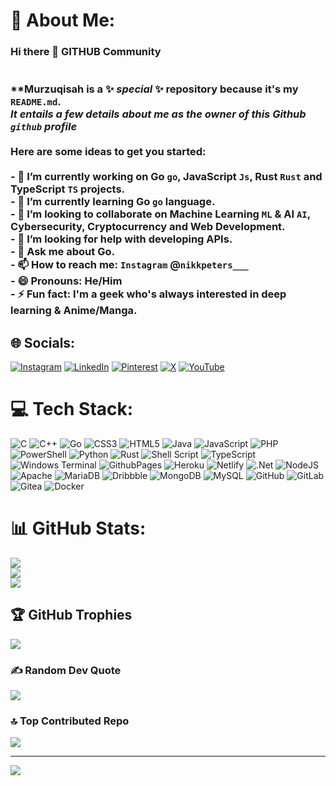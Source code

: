 # 💫 About Me:
### Hi there 👋 GITHUB Community<br><br><br>**Murzuqisah is a ✨ _special_ ✨ repository because it's my `README.md`.<br>_It entails a few details about me as the owner of this Github `github` profile_<br><br>Here are some ideas to get you started:<br><br>- 🔭 I’m currently working on Go `go`, JavaScript `Js`, Rust `Rust` and TypeScript `TS` projects.<br>- 🌱 I’m currently learning Go `go` language.<br>- 👯 I’m looking to collaborate on Machine Learning `ML` & AI `AI`, Cybersecurity, Cryptocurrency and Web Development.<br>- 🤔 I’m looking for help with developing APIs.<br>- 💬 Ask me about Go.<br>- 📫 How to reach me: `Instagram` @`nikkpeters___`<br>- 😄 Pronouns: He/Him<br>- ⚡ Fun fact: I'm a geek who's always interested in deep learning & Anime/Manga.


## 🌐 Socials:
[![Instagram](https://img.shields.io/badge/Instagram-%23E4405F.svg?logo=Instagram&logoColor=white)](https://instagram.com/niccolo_101) [![LinkedIn](https://img.shields.io/badge/LinkedIn-%230077B5.svg?logo=linkedin&logoColor=white)](https://linkedin.com/in/joelamos) [![Pinterest](https://img.shields.io/badge/Pinterest-%23E60023.svg?logo=Pinterest&logoColor=white)](https://pinterest.com/murzuq) [![X](https://img.shields.io/badge/X-black.svg?logo=X&logoColor=white)](https://x.com/Murzuqisah) [![YouTube](https://img.shields.io/badge/YouTube-%23FF0000.svg?logo=YouTube&logoColor=white)](https://youtube.com/@UCDBKbXahwPks-VcSVomhLrg) 

# 💻 Tech Stack:
![C](https://img.shields.io/badge/c-%2300599C.svg?style=for-the-badge&logo=c&logoColor=white) ![C++](https://img.shields.io/badge/c++-%2300599C.svg?style=for-the-badge&logo=c%2B%2B&logoColor=white) ![Go](https://img.shields.io/badge/go-%2300ADD8.svg?style=for-the-badge&logo=go&logoColor=white) ![CSS3](https://img.shields.io/badge/css3-%231572B6.svg?style=for-the-badge&logo=css3&logoColor=white) ![HTML5](https://img.shields.io/badge/html5-%23E34F26.svg?style=for-the-badge&logo=html5&logoColor=white) ![Java](https://img.shields.io/badge/java-%23ED8B00.svg?style=for-the-badge&logo=openjdk&logoColor=white) ![JavaScript](https://img.shields.io/badge/javascript-%23323330.svg?style=for-the-badge&logo=javascript&logoColor=%23F7DF1E) ![PHP](https://img.shields.io/badge/php-%23777BB4.svg?style=for-the-badge&logo=php&logoColor=white) ![PowerShell](https://img.shields.io/badge/PowerShell-%235391FE.svg?style=for-the-badge&logo=powershell&logoColor=white) ![Python](https://img.shields.io/badge/python-3670A0?style=for-the-badge&logo=python&logoColor=ffdd54) ![Rust](https://img.shields.io/badge/rust-%23000000.svg?style=for-the-badge&logo=rust&logoColor=white) ![Shell Script](https://img.shields.io/badge/shell_script-%23121011.svg?style=for-the-badge&logo=gnu-bash&logoColor=white) ![TypeScript](https://img.shields.io/badge/typescript-%23007ACC.svg?style=for-the-badge&logo=typescript&logoColor=white) ![Windows Terminal](https://img.shields.io/badge/Windows%20Terminal-%234D4D4D.svg?style=for-the-badge&logo=windows-terminal&logoColor=white) ![GithubPages](https://img.shields.io/badge/github%20pages-121013?style=for-the-badge&logo=github&logoColor=white) ![Heroku](https://img.shields.io/badge/heroku-%23430098.svg?style=for-the-badge&logo=heroku&logoColor=white) ![Netlify](https://img.shields.io/badge/netlify-%23000000.svg?style=for-the-badge&logo=netlify&logoColor=#00C7B7) ![.Net](https://img.shields.io/badge/.NET-5C2D91?style=for-the-badge&logo=.net&logoColor=white) ![NodeJS](https://img.shields.io/badge/node.js-6DA55F?style=for-the-badge&logo=node.js&logoColor=white) ![Apache](https://img.shields.io/badge/apache-%23D42029.svg?style=for-the-badge&logo=apache&logoColor=white) ![MariaDB](https://img.shields.io/badge/MariaDB-003545?style=for-the-badge&logo=mariadb&logoColor=white) ![Dribbble](https://img.shields.io/badge/Dribbble-EA4C89?style=for-the-badge&logo=dribbble&logoColor=white) ![MongoDB](https://img.shields.io/badge/MongoDB-%234ea94b.svg?style=for-the-badge&logo=mongodb&logoColor=white) ![MySQL](https://img.shields.io/badge/mysql-4479A1.svg?style=for-the-badge&logo=mysql&logoColor=white) ![GitHub](https://img.shields.io/badge/github-%23121011.svg?style=for-the-badge&logo=github&logoColor=white) ![GitLab](https://img.shields.io/badge/gitlab-%23181717.svg?style=for-the-badge&logo=gitlab&logoColor=white) ![Gitea](https://img.shields.io/badge/Gitea-34495E?style=for-the-badge&logo=gitea&logoColor=5D9425) ![Docker](https://img.shields.io/badge/docker-%230db7ed.svg?style=for-the-badge&logo=docker&logoColor=white)
# 📊 GitHub Stats:
![](https://github-readme-stats.vercel.app/api?username=Murzuqisah&theme=vision-friendly-dark&hide_border=false&include_all_commits=true&count_private=true)<br/>
![](https://github-readme-streak-stats.herokuapp.com/?user=Murzuqisah&theme=vision-friendly-dark&hide_border=false)<br/>
![](https://github-readme-stats.vercel.app/api/top-langs/?username=Murzuqisah&theme=vision-friendly-dark&hide_border=false&include_all_commits=true&count_private=true&layout=compact)

## 🏆 GitHub Trophies
![](https://github-profile-trophy.vercel.app/?username=Murzuqisah&theme=aura&no-frame=false&no-bg=true&margin-w=4)

### ✍️ Random Dev Quote
![](https://quotes-github-readme.vercel.app/api?type=horizontal&theme=radical)

### 🔝 Top Contributed Repo
![](https://github-contributor-stats.vercel.app/api?username=Murzuqisah&limit=5&theme=dark&combine_all_yearly_contributions=true)

---
[![](https://visitcount.itsvg.in/api?id=Murzuqisah&icon=0&color=0)](https://visitcount.itsvg.in)

<!-- Proudly created with GPRM ( https://gprm.itsvg.in ) -->
